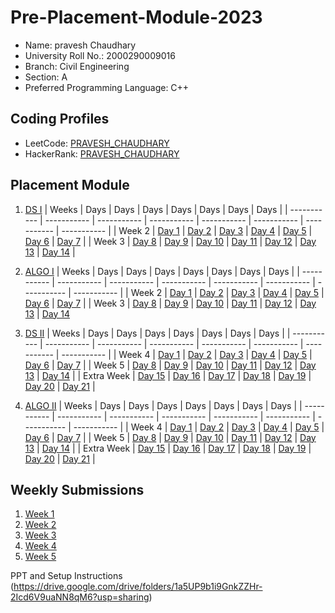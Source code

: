 # Pre-Placement-Module-2023

- Name: pravesh Chaudhary
- University Roll No.: 2000290009016
- Branch: Civil Engineering
- Section: A
- Preferred Programming Language: C++

## Coding Profiles
- LeetCode: [PRAVESH_CHAUDHARY](https://leetcode.com/YourLeetCodeUserName/)
- HackerRank: [PRAVESH_CHAUDHARY](https://www.hackerrank.com/HackerRankUserName)

## Placement Module
1. [DS I](https://github.com/PraveshChaudhary/Pre-Placement-Module-2023/tree/main/DS%20I)
    | Weeks | Days | Days | Days | Days | Days | Days | Days |
    | ----------- | ----------- | ----------- | ----------- | ----------- | ----------- | ----------- | ----------- | 
    | Week 2 | [Day 1](https://github.com/PraveshChaudhary/Pre-Placement-Module-2023/tree/main/DS%20I/Day%201) | [Day 2](https://github.com/PraveshChaudhary/Pre-Placement-Module-2023/tree/main/DS%20I/Day%202) | [Day 3](https://github.com/PraveshChaudhary/Pre-Placement-Module-2023/tree/main/DS%20I/Day%203) | [Day 4](https://github.com/PraveshChaudhary/Pre-Placement-Module-2023/tree/main/DS%20I/Day%204) | [Day 5](https://github.com/PraveshChaudhary/Pre-Placement-Module-2023/tree/main/DS%20I/Day%205) | [Day 6](https://github.com/PraveshChaudhary/Pre-Placement-Module-2023/tree/main/DS%20I/Day%206) | [Day 7](https://github.com/PraveshChaudhary/Pre-Placement-Module-2023/tree/main/DS%20I/Day%207) |
    | Week 3 | [Day 8](https://github.com/PraveshChaudhary/Pre-Placement-Module-2023/tree/main/DS%20I/Day%208) | [Day 9](https://github.com/PraveshChaudhary/Pre-Placement-Module-2023/tree/main/DS%20I/Day%209) | [Day 10](https://github.com/PraveshChaudhary/Pre-Placement-Module-2023/tree/main/DS%20I/Day%2010) | [Day 11](https://github.com/PraveshChaudhary/Pre-Placement-Module-2023/tree/main/DS%20I/Day%2011) | [Day 12](https://github.com/PraveshChaudhary/Pre-Placement-Module-2023/tree/main/DS%20I/Day%2012) | [Day 13](https://github.com/PraveshChaudhary/Pre-Placement-Module-2023/tree/main/DS%20I/Day%2013) | [Day 14](https://github.com/PraveshChaudhary/Pre-Placement-Module-2023/tree/main/DS%20I/Day%2014) |
    
2. [ALGO I](https://github.com/PraveshChaudhary/Pre-Placement-Module-2023/tree/main/ALGO%20I)
    | Weeks | Days | Days | Days | Days | Days | Days | Days |
    | ----------- | ----------- | ----------- | ----------- | ----------- | ----------- | ----------- | ----------- |
    | Week 2 | [Day 1](https://github.com/PraveshChaudhary/Pre-Placement-Module-2023/tree/main/ALGO%20I/Day%201) | [Day 2](https://github.com/PraveshChaudhary/Pre-Placement-Module-2023/tree/main/ALGO%20I/Day%202) | [Day 3](https://github.com/PraveshChaudhary/Pre-Placement-Module-2023/tree/main/ALGO%20I/Day%203) | [Day 4](https://github.com/PraveshChaudhary/Pre-Placement-Module-2023/tree/main/ALGO%20I/Day%204) | [Day 5](https://github.com/PraveshChaudhary/Pre-Placement-Module-2023/tree/main/ALGO%20I/Day%205) | [Day 6](https://github.com/PraveshChaudhary/Pre-Placement-Module-2023/tree/main/ALGO%20I/Day%206) | [Day 7](https://github.com/PraveshChaudhary/Pre-Placement-Module-2023/tree/main/ALGO%20I/Day%207) |
    | Week 3 | [Day 8](https://github.com/PraveshChaudhary/Pre-Placement-Module-2023/tree/main/ALGO%20I/Day%208) | [Day 9](https://github.com/PraveshChaudhary/Pre-Placement-Module-2023/tree/main/ALGO%20I/Day%209) | [Day 10](https://github.com/PraveshChaudhary/Pre-Placement-Module-2023/tree/main/ALGO%20I/Day%2010) | [Day 11](https://github.com/PraveshChaudhary/Pre-Placement-Module-2023/tree/main/ALGO%20I/Day%2011) | [Day 12](https://github.com/PraveshChaudhary/Pre-Placement-Module-2023/tree/main/ALGO%20I/Day%2012) | [Day 13](https://github.com/PraveshChaudhary/Pre-Placement-Module-2023/tree/main/ALGO%20I/Day%2013) | [Day 14](https://github.com/PraveshChaudhary/Pre-Placement-Module-2023/tree/main/ALGO%20I/Day%2014)  
    
3. [DS II](https://github.com/PraveshChaudhary/Pre-Placement-Module-2023/tree/main/DS%20II)
    | Weeks | Days | Days | Days | Days | Days | Days | Days |
    | ----------- | ----------- | ----------- | ----------- | ----------- | ----------- | ----------- | ----------- |
    | Week 4 | [Day 1](https://github.com/PraveshChaudhary/Pre-Placement-Module-2023/tree/main/DS%20II/Day%201) | [Day 2](https://github.com/PraveshChaudhary/Pre-Placement-Module-2023/tree/main/DS%20II/Day%202) | [Day 3](https://github.com/PraveshChaudhary/Pre-Placement-Module-2023/tree/main/DS%20II/Day%203) | [Day 4](https://github.com/PraveshChaudhary/Pre-Placement-Module-2023/tree/main/DS%20II/Day%204) | [Day 5](https://github.com/PraveshChaudhary/Pre-Placement-Module-2023/tree/main/DS%20II/Day%205) | [Day 6](https://github.com/PraveshChaudhary/Pre-Placement-Module-2023/tree/main/DS%20II/Day%206) | [Day 7](https://github.com/PraveshChaudhary/Pre-Placement-Module-2023/tree/main/DS%20II/Day%207) | 
    | Week 5 | [Day 8](https://github.com/PraveshChaudhary/Pre-Placement-Module-2023/tree/main/DS%20II/Day%208) | [Day 9](https://github.com/PraveshChaudhary/Pre-Placement-Module-2023/tree/main/DS%20II/Day%209) | [Day 10](https://github.com/PraveshChaudhary/Pre-Placement-Module-2023/tree/main/DS%20II/Day%2010) | [Day 11](https://github.com/PraveshChaudhary/Pre-Placement-Module-2023/tree/main/DS%20II/Day%2011) | [Day 12](https://github.com/PraveshChaudhary/Pre-Placement-Module-2023/tree/main/DS%20II/Day%2012) | [Day 13](https://github.com/PraveshChaudhary/Pre-Placement-Module-2023/tree/main/DS%20II/Day%2013) | [Day 14](https://github.com/PraveshChaudhary/Pre-Placement-Module-2023/tree/main/DS%20II/Day%2014) |
    | Extra Week | [Day 15](https://github.com/PraveshChaudhary/Pre-Placement-Module-2023/tree/main/DS%20II/Day%2015) | [Day 16](https://github.com/PraveshChaudhary/Pre-Placement-Module-2023/tree/main/DS%20II/Day%2016) | [Day 17](https://github.com/PraveshChaudhary/Pre-Placement-Module-2023/tree/main/DS%20II/Day%2017) | [Day 18](https://github.com/PraveshChaudhary/Pre-Placement-Module-2023/tree/main/DS%20II/Day%2018) | [Day 19](https://github.com/PraveshChaudhary/Pre-Placement-Module-2023/tree/main/DS%20II/Day%2019) | [Day 20](https://github.com/PraveshChaudhary/Pre-Placement-Module-2023/tree/main/DS%20II/Day%2020) | [Day 21](https://github.com/PraveshChaudhary/Pre-Placement-Module-2023/tree/main/DS%20II/Day%2021) |
    
4. [ALGO II](https://github.com/PraveshChaudhary/Pre-Placement-Module-2023/tree/main/ALGO%20II)
    | Weeks | Days | Days | Days | Days | Days | Days | Days |
    | ----------- | ----------- | ----------- | ----------- | ----------- | ----------- | ----------- | ----------- |
    | Week 4 | [Day 1](https://github.com/PraveshChaudhary/Pre-Placement-Module-2023/tree/main/ALGO%20II/Day%201) | [Day 2](https://github.com/PraveshChaudhary/Pre-Placement-Module-2023/tree/main/ALGO%20II/Day%202) | [Day 3](https://github.com/PraveshChaudhary/Pre-Placement-Module-2023/tree/main/ALGO%20II/Day%203) | [Day 4](https://github.com/PraveshChaudhary/Pre-Placement-Module-2023/tree/main/ALGO%20II/Day%204) | [Day 5](https://github.com/PraveshChaudhary/Pre-Placement-Module-2023/tree/main/ALGO%20II/Day%205) | [Day 6](https://github.com/PraveshChaudhary/Pre-Placement-Module-2023/tree/main/ALGO%20II/Day%206) | [Day 7](https://github.com/PraveshChaudhary/Pre-Placement-Module-2023/tree/main/ALGO%20II/Day%207) |
    | Week 5 | [Day 8](https://github.com/PraveshChaudhary/Pre-Placement-Module-2023/tree/main/ALGO%20II/Day%208) | [Day 9](https://github.com/PraveshChaudhary/Pre-Placement-Module-2023/tree/main/ALGO%20II/Day%209) | [Day 10](https://github.com/PraveshChaudhary/Pre-Placement-Module-2023/tree/main/ALGO%20II/Day%2010) | [Day 11](https://github.com/PraveshChaudhary/Pre-Placement-Module-2023/tree/main/ALGO%20II/Day%2011) | [Day 12](https://github.com/PraveshChaudhary/Pre-Placement-Module-2023/tree/main/ALGO%20II/Day%2012) | [Day 13](https://github.com/PraveshChaudhary/Pre-Placement-Module-2023/tree/main/ALGO%20II/Day%2013) | [Day 14](https://github.com/PraveshChaudhary/Pre-Placement-Module-2023/tree/main/ALGO%20II/Day%2014) |
    | Extra Week | [Day 15](https://github.com/PraveshChaudhary/Pre-Placement-Module-2023/tree/main/ALGO%20II/Day%2015) | [Day 16](https://github.com/PraveshChaudhary/Pre-Placement-Module-2023/tree/main/ALGO%20II/Day%2016) | [Day 17](https://github.com/PraveshChaudhary/Pre-Placement-Module-2023/tree/main/ALGO%20II/Day%2017) | [Day 18](https://github.com/PraveshChaudhary/Pre-Placement-Module-2023/tree/main/ALGO%20II/Day%2018) | [Day 19](https://github.com/PraveshChaudhary/Pre-Placement-Module-2023/tree/main/ALGO%20II/Day%2019) | [Day 20](https://github.com/PraveshChaudhary/Pre-Placement-Module-2023/tree/main/ALGO%20II/Day%2020) | [Day 21](https://github.com/PraveshChaudhary/Pre-Placement-Module-2023/tree/main/ALGO%20II/Day%2021) |

## Weekly Submissions
1. [Week 1](https://github.com/PraveshChaudhary/Pre-Placement-Module-2023/tree/main/Weekly%20Submissions/Week%201)
2. [Week 2](https://github.com/PraveshChaudhary/Pre-Placement-Module-2023/tree/main/Weekly%20Submissions/Week%202)
3. [Week 3](https://github.com/PraveshChaudhary/Pre-Placement-Module-2023/tree/main/Weekly%20Submissions/Week%203)
4. [Week 4](https://github.com/PraveshChaudhary/Pre-Placement-Module-2023/tree/main/Weekly%20Submissions/Week%204)
5. [Week 5](https://github.com/PraveshChaudhary/Pre-Placement-Module-2023/tree/main/Weekly%20Submissions/Week%205)


PPT and Setup Instructions    
(https://drive.google.com/drive/folders/1a5UP9b1i9GnkZZHr-2Icd6V9uaNN8qM6?usp=sharing)
